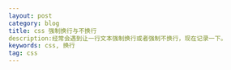 ```yaml
---
layout: post
category: blog
title: css 强制换行与不换行 
description:经常会遇到让一行文本强制换行或者强制不换行，现在记录一下。 
keywords: css, 换行
tag: css
---
```



[tiankonguse]:    http://tiankonguse.com  "tiankonguse"
